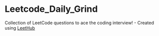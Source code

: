 # Leetcode_Daily_Grind
Collection of LeetCode questions to ace the coding interview! - Created using [LeetHub](https://github.com/QasimWani/LeetHub)
